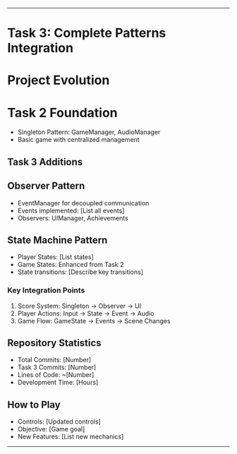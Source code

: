 -----------------------------------------------------------------

# Task 3: Complete Patterns Integration

# Project Evolution
# Task 2 Foundation
- Singleton Pattern: GameManager, AudioManager
- Basic game with centralized management

## Task 3 Additions
## Observer Pattern
- EventManager for decoupled communication
- Events implemented: [List all events]
- Observers: UIManager, Achievements

## State Machine Pattern
- Player States: [List states]
- Game States: Enhanced from Task 2
- State transitions: [Describe key transitions]

### Key Integration Points
1. Score System: Singleton → Observer → UI
2. Player Actions: Input → State → Event → Audio
3. Game Flow: GameState → Events → Scene Changes

## Repository Statistics
- Total Commits: [Number]
- Task 3 Commits: [Number]
- Lines of Code: ~[Number]
- Development Time: [Hours]

## How to Play
- Controls: [Updated controls]
- Objective: [Game goal]
- New Features: [List new mechanics]

-----------------------------------------------------------------
